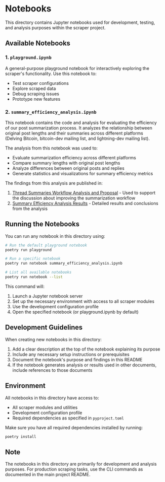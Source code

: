 # Notebooks

This directory contains Jupyter notebooks used for development, testing, and analysis purposes within the scraper project.

## Available Notebooks

### 1. `playground.ipynb`

A general-purpose playground notebook for interactively exploring the scraper's functionality. Use this notebook to:
- Test scraper configurations
- Explore scraped data
- Debug scraping issues
- Prototype new features

### 2. `summary_efficiency_analysis.ipynb`

This notebook contains the code and analysis for evaluating the efficiency of our post summarization process. It analyzes the relationship between original post lengths and their summaries across different platforms (Delving Bitcoin, bitcoin-dev mailing list, and lightning-dev mailing list).

The analysis from this notebook was used to:
- Evaluate summarization efficiency across different platforms
- Compare summary lengths with original post lengths
- Analyze differences between original posts and replies
- Generate statistics and visualizations for summary efficiency metrics

The findings from this analysis are published in:
1. [Thread Summaries Workflow Analysis and Proposal](https://github.com/bitcoinsearch/summarizer/issues/61) - Used to support the discussion about improving the summarization workflow
2. [Summary Efficiency Analysis Results](https://github.com/bitcoinsearch/summarizer/issues/62) - Detailed results and conclusions from the analysis

## Running the Notebooks

You can run any notebook in this directory using:

```bash
# Run the default playground notebook
poetry run playground

# Run a specific notebook
poetry run notebook summary_efficiency_analysis.ipynb

# List all available notebooks
poetry run notebook --list
```

This command will:
1. Launch a Jupyter notebook server
2. Set up the necessary environment with access to all scraper modules
3. Use the development configuration profile
4. Open the specified notebook (or playground.ipynb by default)

## Development Guidelines

When creating new notebooks in this directory:
1. Add a clear description at the top of the notebook explaining its purpose
2. Include any necessary setup instructions or prerequisites
3. Document the notebook's purpose and findings in this README
4. If the notebook generates analysis or results used in other documents, include references to those documents

## Environment

All notebooks in this directory have access to:
- All scraper modules and utilities
- Development configuration profile
- Required dependencies as specified in `pyproject.toml`

Make sure you have all required dependencies installed by running:
```bash
poetry install
```

## Note

The notebooks in this directory are primarily for development and analysis purposes. For production scraping tasks, use the CLI commands as documented in the main project README.